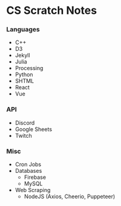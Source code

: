 # CS Scratch Notes

### Languages
* C++
* D3
* Jekyll
* Julia
* Processing
* Python
* SHTML
* React
* Vue

### API
* Discord
* Google Sheets
* Twitch

### Misc
* Cron Jobs
* Databases
   - Firebase
   - MySQL
* Web Scraping
   - NodeJS (Axios, Cheerio, Puppeteer)
